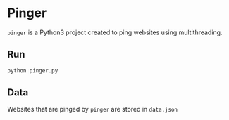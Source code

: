 # Pinger

`pinger` is a Python3 project created to ping websites using multithreading.

## Run

```python
python pinger.py
```

## Data

Websites that are pinged by `pinger` are stored in `data.json`

